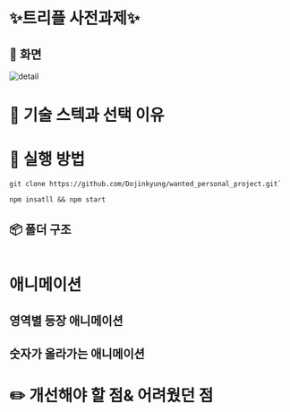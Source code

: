 # ✨트리플 사전과제✨

## 📸 화면
![detail](https://user-images.githubusercontent.com/63532503/175938133-5638e680-56df-41b4-9878-74fcdd9818c6.gif)

# 🔧 기술 스텍과 선택 이유

<!-- - Typescript: 타입 안정성을 통해 에러나 버그를 줄일 수 있기 때문에 선택하였습니다.

- React: 과제에 주어진 요구사항 입니다.

- Module css, scss: Module css를 함께 이용하여 클래스명 중복을 방지할 수 있어 중복 현상을 피합니다. scss는 자유도가 높고, 유지보수가 편합니다. css in css는 재랜더링을 하지 않습니다. countup함수는 랜더링이 자주 일어나기 때문에 css in css가 적합하다고 생각했습니다. -->

# 📌 실행 방법

```
git clone https://github.com/Dojinkyung/wanted_personal_project.git`

```

```
npm insatll && npm start

```

## 📦 폴더 구조

```sh

```

# 애니메이션

## 영역별 등장 애니메이션

## 숫자가 올라가는 애니메이션


# ✏️ 개선해야 할 점& 어려웠던 점
